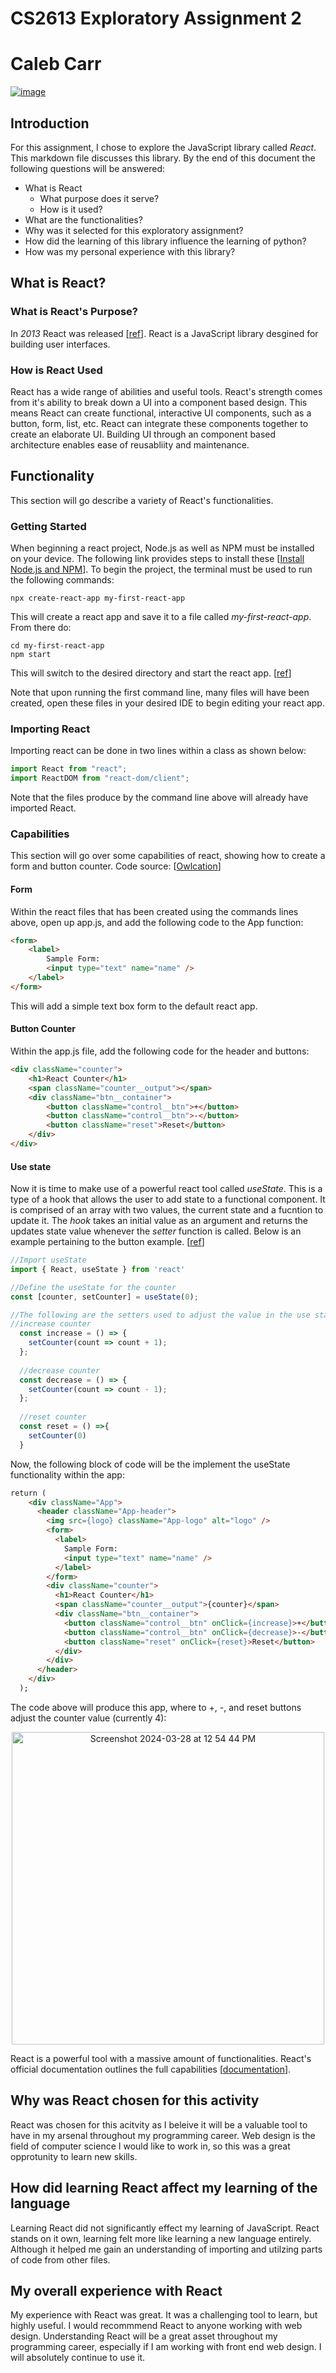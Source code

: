 # CS2613 Exploratory Assignment 2 
# Caleb Carr
[![image](https://github.com/CS2613-WI24-FR01B/exploration-activity-2-calebcarr77/assets/97684864/6e4a9468-3775-43e1-b5d9-f9c9c7231549)](https://www.google.com/url?sa=i&url=https%3A%2F%2Fstackoverflow.com%2Fquestions%2F67605317%2Freact-show-png-image-with-transparent-style-background&psig=AOvVaw2YoLFYw8XbwOpc-SyO_Up3&ust=1711730931831000&source=images&cd=vfe&opi=89978449&ved=0CBIQjRxqFwoTCIDyxuK0l4UDFQAAAAAdAAAAABAE)

## Introduction
For this assignment, I chose to explore the JavaScript library called *React*.
This markdown file discusses this library.
By the end of this document the following questions will be answered:
- What is React
    - What purpose does it serve?
    - How is it used?
- What are the functionalities?
- Why was it selected for this exploratory assignment?
- How did the learning of this library influence the learning of python?
- How was my personal experience with this library?

## What is React?

### What is React's Purpose?
In *2013* React was released [[ref](https://www.mygreatlearning.com/react-js/tutorials/history-of-reactjs#)]. React is a JavaScript library desgined for building user interfaces. 

### How is React Used
React has a wide range of abilities and useful tools. React's strength comes from it's ability to break down a UI into a component based design. This means React can create functional, interactive UI components, such as a button, form, list, etc. React can integrate these components together to create an elaborate UI. Building UI through an component based architecture enables ease of reusabliity and maintenance.

## Functionality
This section will go describe a variety of React's functionalities.

### Getting Started
When beginning a react project, Node.js as well as NPM must be installed on your device. The following link provides steps to install these [[Install Node.js and NPM](https://radixweb.com/blog/installing-npm-and-nodejs-on-windows-and-mac)].
To begin the project, the terminal must be used to run the following commands:
```
npx create-react-app my-first-react-app
```
This will create a react app and save it to a file called *my-first-react-app*.
From there do:
```
cd my-first-react-app
npm start
```
This will switch to the desired directory and start the react app.
[[ref](https://radixweb.com/blog/steps-to-build-react-project-with-create-react-app#step1)]

Note that upon running the first command line, many files will have been created, open these files in your desired IDE to begin editing your react app.

### Importing React
Importing react can be done in two lines within a class as shown below:

```js
import React from "react";
import ReactDOM from "react-dom/client";
````
Note that the files produce by the command line above will already have imported React.
### Capabilities
This section will go over some capabilities of react, showing how to create a form and button counter. Code source: [[Owlcation](https://owlcation.com/stem/reactCounter)] 

#### Form
Within the react files that has been created using the commands lines above, open up app.js, and add the following code to the App function:
```html
<form>
    <label>
        Sample Form: 
        <input type="text" name="name" />
    </label>
</form>
```
This will add a simple text box form to the default react app.


#### Button Counter

Within the app.js file, add the following code for the header and buttons:
```html
<div className="counter">
    <h1>React Counter</h1>
    <span className="counter__output"></span>
    <div className="btn__container">
        <button className="control__btn">+</button>
        <button className="control__btn">-</button>
        <button className="reset">Reset</button>
    </div>
</div>
```

#### Use state
Now it is time to make use of a powerful react tool called *useState*. This is a type of a hook that allows the user to add state to a functional component. It is comprised of an array with two values, the current state and a fucntion to update it. The *hook* takes an initial value as an argument and returns the updates state value whenever the *setter* function is called. Below is an example pertaining to the button example. [[ref](https://blog.logrocket.com/guide-usestate-react/#:~:text=useState%20is%20React%20Hook%20that,the%20setter%20function%20is%20called.)]
```js
//Import useState
import { React, useState } from 'react'

//Define the useState for the counter
const [counter, setCounter] = useState(0);

//The following are the setters used to adjust the value in the use state
//increase counter
  const increase = () => {
    setCounter(count => count + 1);
  };
 
  //decrease counter
  const decrease = () => {
    setCounter(count => count - 1);
  };
 
  //reset counter 
  const reset = () =>{
    setCounter(0)
  }

```
Now, the following block of code will be the implement the useState functionality within the app:

```html
return (
    <div className="App">
      <header className="App-header">
        <img src={logo} className="App-logo" alt="logo" />
        <form>
          <label>
            Sample Form:
            <input type="text" name="name" />
          </label>
        </form>
        <div className="counter">
          <h1>React Counter</h1>
          <span className="counter__output">{counter}</span>
          <div className="btn__container">
            <button className="control__btn" onClick={increase}>+</button>
            <button className="control__btn" onClick={decrease}>-</button>
            <button className="reset" onClick={reset}>Reset</button>
          </div>
        </div>
      </header>
    </div>
  );
```
The code above will produce this app, where to +, -, and reset buttons adjust the counter value (currently 4):

<p align="center"><img width="500" alt="Screenshot 2024-03-28 at 12 54 44 PM" src="https://github.com/CS2613-WI24-FR01B/exploration-activity-2-calebcarr77/assets/97684864/002a5bb1-bf6d-4aaf-b4b4-280a2c3c1b40"></p>



React is a powerful tool with a massive amount of functionalities. React's official documentation outlines the full capabilities [[documentation](https://react.dev)].

## Why was React chosen for this activity
React was chosen for this acitvity as I beleive it will be a valuable tool to have in my arsenal throughout my programming career. Web design is the field of computer science I would like to work in, so this was a great opprotunity to learn new skills. 

## How did learning React affect my learning of the language
Learning React did not significantly effect my learning of JavaScript. React stands on it own, learning felt more like learning a new language entirely. Although it helped me gain an understanding of importing and utilzing parts of code from other files. 

## My overall experience with React
My experience with React was great. It was a challenging tool to learn, but highly useful. I would recommmend React to anyone working with web design. Understanding React will be a great asset throughout my programming career, especially if I am working with front end web design. I will absolutely continue to use it.
